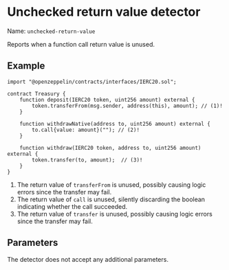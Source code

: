 # Unchecked return value detector

Name: `unchecked-return-value`

Reports when a function call return value is unused.


## Example

```solidity hl_lines="5 9 13" linenums="1"
import "@openzeppelin/contracts/interfaces/IERC20.sol";

contract Treasury {
    function deposit(IERC20 token, uint256 amount) external {
        token.transferFrom(msg.sender, address(this), amount); // (1)!
    }

    function withdrawNative(address to, uint256 amount) external {
        to.call{value: amount}(""); // (2)!
    }
    
    function withdraw(IERC20 token, address to, uint256 amount) external {
        token.transfer(to, amount);  // (3)!
    }
}
```

1. The return value of `transferFrom` is unused, possibly causing logic errors since the transfer may fail.
2. The return value of `call` is unused, silently discarding the boolean indicating whether the call succeeded.
3. The return value of `transfer` is unused, possibly causing logic errors since the transfer may fail.

## Parameters

The detector does not accept any additional parameters.
